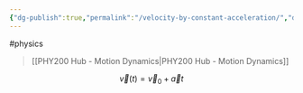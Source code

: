 ```yaml
---
{"dg-publish":true,"permalink":"/velocity-by-constant-acceleration/","dgHomeLink":true,"dgPassFrontmatter":false,"dgShowLocalGraph":true}
---
```


#physics 
> [[PHY200 Hub - Motion Dynamics|PHY200 Hub - Motion Dynamics]]

$$
\vec{v}(t) = \vec{v}_{0} + \vec{a} t
$$